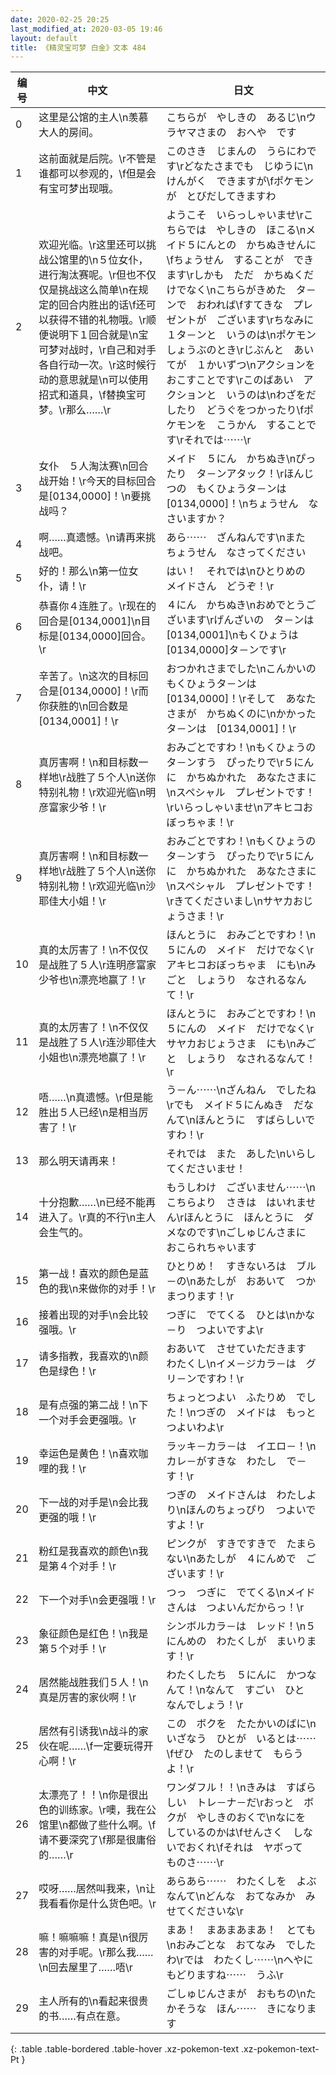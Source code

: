 ```yaml
---
date: 2020-02-25 20:25
last_modified_at: 2020-03-05 19:46
layout: default
title: 《精灵宝可梦 白金》文本 484
---
```

| 编号 | 中文 | 日文 |
| ---- | ---- | ---- |
| 0 | 这里是公馆的主人\n羡慕大人的房间。 | こちらが　やしきの　あるじ\nウラヤマさまの　おへや　です |
| 1 | 这前面就是后院。\r不管是谁都可以参观的，\f但是会有宝可梦出现哦。 | このさき　じまんの　うらにわです\rどなたさまでも　じゆうに\nけんがく　できますが\fポケモンが　とびだしてきますわ |
| 2 | 欢迎光临。\r这里还可以挑战公馆里的\n５位女仆，进行淘汰赛呢。\r但也不仅仅是挑战这么简单\n在规定的回合内胜出的话\f还可以获得不错的礼物哦。\r顺便说明下１回合就是\n宝可梦对战时，\r自己和对手各自行动一次。\r这时候行动的意思就是\n可以使用招式和道具，\f替换宝可梦。\r那么……\r | ようこそ　いらっしゃいませ\rこちらでは　やしきの　ほこる\nメイド５にんとの　かちぬきせんに\fちょうせん　することが　できます\rしかも　ただ　かちぬくだけでなく\nこちらがきめた　タ－ンで　おわれば\fすてきな　プレゼントが　ございます\rちなみに　１タ－ンと　いうのは\nポケモンしょうぶのとき\rじぶんと　あいてが　１かいずつ\nアクションを　おこすことです\rこのばあい　アクションと　いうのは\nわざをだしたり　どうぐをつかったり\fポケモンを　こうかん　することです\rそれでは⋯⋯\r |
| 3 | 女仆　５人淘汰赛\n回合战开始！\r今天的目标回合是[0134,0000]！\n要挑战吗？ | メイド　５にん　かちぬき\nぴったり　タ－ンアタック！\rほんじつの　もくひょうタ－ンは　[0134,0000]！\nちょうせん　なさいますか？ |
| 4 | 啊……真遗憾。\n请再来挑战吧。 | あら⋯⋯　ざんねんです\nまた　ちょうせん　なさってください |
| 5 | 好的！那么\n第一位女仆，请！\r | はい！　それでは\nひとりめの　メイドさん　どうぞ！\r |
| 6 | 恭喜你４连胜了。\r现在的回合是[0134,0001]\n目标是[0134,0000]回合。\r | ４にん　かちぬき\nおめでとうございます\rげんざいの　タ－ンは　[0134,0001]\nもくひょうは　[0134,0000]タ－ンです\r |
| 7 | 辛苦了。\n这次的目标回合是[0134,0000]！\r而你获胜的\n回合数是[0134,0001]！\r | おつかれさまでした\nこんかいの　もくひょうタ－ンは　[0134,0000]！\rそして　あなたさまが　かちぬくのに\nかかった　タ－ンは　[0134,0001]！\r |
| 8 | 真厉害啊！\n和目标数一样地\r战胜了５个人\n送你特别礼物！\r欢迎光临\n明彦富家少爷！\r | おみごとですわ！\nもくひょうの　タ－ンすう　ぴったりで\r５にんに　かちぬかれた　あなたさまに\nスペシャル　プレゼントです！\rいらっしゃいませ\nアキヒコおぼっちゃま！\r |
| 9 | 真厉害啊！\n和目标数一样地\r战胜了５个人\n送你特别礼物！\r欢迎光临\n沙耶佳大小姐！\r | おみごとですわ！\nもくひょうの　タ－ンすう　ぴったりで\r５にんに　かちぬかれた　あなたさまに\nスペシャル　プレゼントです！\rきてくださいまし\nサヤカおじょうさま！\r |
| 10 | 真的太厉害了！\n不仅仅是战胜了５人\r连明彦富家少爷也\n漂亮地赢了！\r | ほんとうに　おみごとですわ！\n５にんの　メイド　だけでなく\rアキヒコおぼっちゃま　にも\nみごと　しょうり　なされるなんて！\r |
| 11 | 真的太厉害了！\n不仅仅是战胜了５人\r连沙耶佳大小姐也\n漂亮地赢了！\r | ほんとうに　おみごとですわ！\n５にんの　メイド　だけでなく\rサヤカおじょうさま　にも\nみごと　しょうり　なされるなんて！\r |
| 12 | 唔……\n真遗憾。\r但是能胜出５人已经\n是相当厉害了！\r | う－ん⋯⋯\nざんねん　でしたね\rでも　メイド５にんぬき　だなんて\nほんとうに　すばらしいですわ！\r |
| 13 | 那么明天请再来！ | それでは　また　あした\nいらしてくださいませ！ |
| 14 | 十分抱歉……\n已经不能再进入了。\r真的不行\n主人会生气的。 | もうしわけ　ございません⋯⋯\nこちらより　さきは　はいれません\rほんとうに　ほんとうに　ダメなのです\nごしゅじんさまに　おこられちゃいます |
| 15 | 第一战！喜欢的颜色是蓝色的我\n来做你的对手！\r | ひとりめ！　すきないろは　ブル－の\nあたしが　おあいて　つかまつります！\r |
| 16 | 接着出现的对手\n会比较强哦。\r | つぎに　でてくる　ひとは\nかな－り　つよいですよ\r |
| 17 | 请多指教，我喜欢的\n颜色是绿色！\r | おあいて　させていただきます　わたくし\nイメ－ジカラ－は　グリ－ンですわ！\r |
| 18 | 是有点强的第二战！\n下一个对手会更强哦。\r | ちょっとつよい　ふたりめ　でした！\nつぎの　メイドは　もっとつよいわよ\r |
| 19 | 幸运色是黄色！\n喜欢咖哩的我！\r | ラッキ－カラ－は　イエロ－！\nカレ－がすきな　わたし　で－す！\r |
| 20 | 下一战的对手是\n会比我更强的哦！\r | つぎの　メイドさんは　わたしより\nほんのちょっぴり　つよいですよ！\r |
| 21 | 粉红是我喜欢的颜色\n我是第４个对手！\r | ピンクが　すきですきで　たまらない\nあたしが　４にんめで　ございます！\r |
| 22 | 下一个对手\n会更强哦！\r | つっ　つぎに　でてくる\nメイドさんは　つよいんだからっ！\r |
| 23 | 象征颜色是红色！\n我是第５个对手！\r | シンボルカラ－は　レッド！\n５にんめの　わたくしが　まいります！\r |
| 24 | 居然能战胜我们５人！\n真是厉害的家伙啊！\r | わたくしたち　５にんに　かつなんて！\nなんて　すごい　ひと　なんでしょう！\r |
| 25 | 居然有引诱我\n战斗的家伙在呢……\f一定要玩得开心啊！\r | この　ボクを　たたかいのばに\nいざなう　ひとが　いるとは⋯⋯\fぜひ　たのしませて　もらうよ！\r |
| 26 | 太漂亮了！！\n你是很出色的训练家。\r噢，我在公馆里\n都做了些什么啊。\f请不要深究了\f那是很庸俗的……\r | ワンダフル！！\nきみは　すばらしい　トレ－ナ－だ\rおっと　ボクが　やしきのおくで\nなにを　しているのかは\fせんさく　しないでおくれ\fそれは　ヤボって　ものさ⋯⋯\r |
| 27 | 哎呀……居然叫我来，\n让我看看你是什么货色吧。\r | あらあら⋯⋯　わたくしを　よぶなんて\nどんな　おてなみか　みせてくださいな\r |
| 28 | 嘛！嘛嘛嘛！真是\n很厉害的对手呢。\r那么我……\n回去屋里了……唔\r | まあ！　まあまあまあ！　とても\nおみごとな　おてなみ　でしたわ\rでは　わたくし⋯⋯\nへやに　もどりますね⋯⋯　うふ\r |
| 29 | 主人所有的\n看起来很贵的书……有点在意。 | ごしゅじんさまが　おもちの\nたかそうな　ほん⋯⋯　きになります |
{: .table .table-bordered .table-hover .xz-pokemon-text .xz-pokemon-text-Pt }